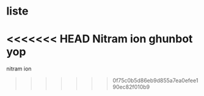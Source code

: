 # liste

<<<<<<< HEAD
Nitram
ion
ghunbot
yop
=======
nitram
ion
>>>>>>> 0f75c0b5d86eb9d855a7ea0efee190ec82f010b9
